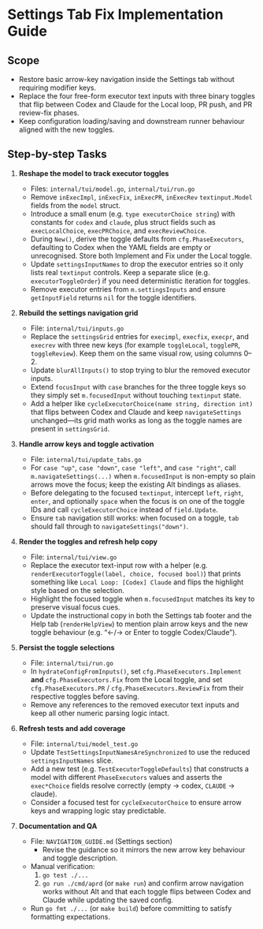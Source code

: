 # Settings Tab Fix Implementation Guide

## Scope
- Restore basic arrow-key navigation inside the Settings tab without requiring modifier keys.
- Replace the four free-form executor text inputs with three binary toggles that flip between Codex and Claude for the Local loop, PR push, and PR review-fix phases.
- Keep configuration loading/saving and downstream runner behaviour aligned with the new toggles.

## Step-by-step Tasks

1. **Reshape the model to track executor toggles**
   - Files: `internal/tui/model.go`, `internal/tui/run.go`
   - Remove `inExecImpl`, `inExecFix`, `inExecPR`, `inExecRev` `textinput.Model` fields from the `model` struct.
   - Introduce a small enum (e.g. `type executorChoice string`) with constants for `codex` and `claude`, plus struct fields such as `execLocalChoice`, `execPRChoice`, and `execReviewChoice`.
   - During `New()`, derive the toggle defaults from `cfg.PhaseExecutors`, defaulting to Codex when the YAML fields are empty or unrecognised. Store both Implement and Fix under the Local toggle.
   - Update `settingsInputNames` to drop the executor entries so it only lists real `textinput` controls. Keep a separate slice (e.g. `executorToggleOrder`) if you need deterministic iteration for toggles.
   - Remove executor entries from `m.settingsInputs` and ensure `getInputField` returns `nil` for the toggle identifiers.

2. **Rebuild the settings navigation grid**
   - File: `internal/tui/inputs.go`
   - Replace the `settingsGrid` entries for `execimpl`, `execfix`, `execpr`, and `execrev` with three new keys (for example `toggleLocal`, `togglePR`, `toggleReview`). Keep them on the same visual row, using columns 0–2.
   - Update `blurAllInputs()` to stop trying to blur the removed executor inputs.
   - Extend `focusInput` with `case` branches for the three toggle keys so they simply set `m.focusedInput` without touching `textinput` state.
   - Add a helper like `cycleExecutorChoice(name string, direction int)` that flips between Codex and Claude and keep `navigateSettings` unchanged—its grid math works as long as the toggle names are present in `settingsGrid`.

3. **Handle arrow keys and toggle activation**
   - File: `internal/tui/update_tabs.go`
   - For `case "up"`, `case "down"`, `case "left"`, and `case "right"`, call `m.navigateSettings(...)` when `m.focusedInput` is non-empty so plain arrows move the focus; keep the existing Alt bindings as aliases.
   - Before delegating to the focused `textinput`, intercept `left`, `right`, `enter`, and optionally `space` when the focus is on one of the toggle IDs and call `cycleExecutorChoice` instead of `field.Update`.
   - Ensure `tab` navigation still works: when focused on a toggle, `tab` should fall through to `navigateSettings("down")`.

4. **Render the toggles and refresh help copy**
   - File: `internal/tui/view.go`
   - Replace the executor text-input row with a helper (e.g. `renderExecutorToggle(label, choice, focused bool)`) that prints something like `Local Loop: [Codex] Claude` and flips the highlight style based on the selection.
   - Highlight the focused toggle when `m.focusedInput` matches its key to preserve visual focus cues.
   - Update the instructional copy in both the Settings tab footer and the Help tab (`renderHelpView`) to mention plain arrow keys and the new toggle behaviour (e.g. “←/→ or Enter to toggle Codex/Claude”).

5. **Persist the toggle selections**
   - File: `internal/tui/run.go`
   - In `hydrateConfigFromInputs()`, set `cfg.PhaseExecutors.Implement` **and** `cfg.PhaseExecutors.Fix` from the Local toggle, and set `cfg.PhaseExecutors.PR` / `cfg.PhaseExecutors.ReviewFix` from their respective toggles before saving.
   - Remove any references to the removed executor text inputs and keep all other numeric parsing logic intact.

6. **Refresh tests and add coverage**
   - File: `internal/tui/model_test.go`
   - Update `TestSettingsInputNamesAreSynchronized` to use the reduced `settingsInputNames` slice.
   - Add a new test (e.g. `TestExecutorToggleDefaults`) that constructs a model with different `PhaseExecutors` values and asserts the `exec*Choice` fields resolve correctly (empty → codex, `CLAUDE` → claude).
   - Consider a focused test for `cycleExecutorChoice` to ensure arrow keys and wrapping logic stay predictable.

7. **Documentation and QA**
   - File: `NAVIGATION_GUIDE.md` (Settings section)
     - Revise the guidance so it mirrors the new arrow key behaviour and toggle description.
   - Manual verification:
     1. `go test ./...`
     2. `go run ./cmd/aprd` (or `make run`) and confirm arrow navigation works without Alt and that each toggle flips between Codex and Claude while updating the saved config.
   - Run `go fmt ./...` (or `make build`) before committing to satisfy formatting expectations.

